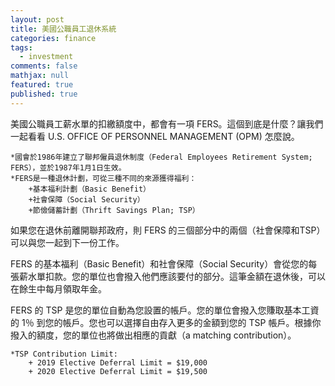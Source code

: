 ```yaml
---
layout: post
title: 美國公職員工退休系統
categories: finance
tags: 
  - investment
comments: false
mathjax: null
featured: true
published: true
---
```


美國公職員工薪水單的扣繳額度中，都會有一項 FERS。這個到底是什麼？讓我們一起看看 U.S. OFFICE OF PERSONNEL MANAGEMENT (OPM) 怎麼說。

    *國會於1986年建立了聯邦僱員退休制度（Federal Employees Retirement System; FERS），並於1987年1月1日生效。
    *FERS是一種退休計劃，可從三種不同的來源獲得福利：
        +基本福利計劃（Basic Benefit）
        +社會保障（Social Security）
        +節儉儲蓄計劃（Thrift Savings Plan; TSP）

如果您在退休前離開聯邦政府，則 FERS 的三個部分中的兩個（社會保障和TSP）可以與您一起到下一份工作。 

FERS 的基本福利（Basic Benefit）和社會保障（Social Security）會從您的每張薪水單扣款。您的單位也會撥入他們應該要付的部分。這筆金額在退休後，可以在餘生中每月領取年金。

FERS 的 TSP 是您的單位自動為您設置的帳戶。您的單位會撥入您賺取基本工資的 1％ 到您的帳戶。您也可以選擇自由存入更多的金額到您的 TSP 帳戶。根據你撥入的額度，您的單位也將做出相應的貢獻（a matching contribution）。

    *TSP Contribution Limit: 
        + 2019 Elective Deferral Limit = $19,000
        + 2020 Elective Deferral Limit = $19,500
    

